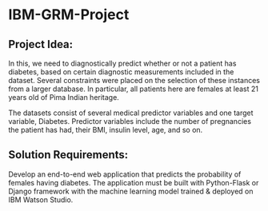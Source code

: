 # IBM-GRM-Project
## Project Idea:

In this, we need to diagnostically predict whether or not a patient has diabetes, based on certain diagnostic measurements included in the dataset. Several constraints were placed on the selection of these instances from a larger database. In particular, all patients here are females at least 21 years old of Pima Indian heritage.

The datasets consist of several medical predictor variables and one target variable, Diabetes. Predictor variables include the number of pregnancies the patient has had, their BMI, insulin level, age, and so on.

## Solution Requirements:

Develop an end-to-end web application that predicts the probability of females having diabetes. The application must be built with Python-Flask or Django framework with the machine learning model trained & deployed on IBM Watson Studio.

